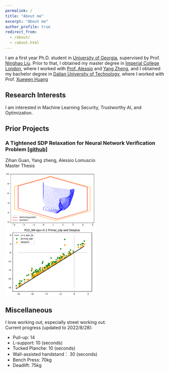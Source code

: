 ```yaml
---
permalink: /
title: "About me"
excerpt: "About me"
author_profile: true
redirect_from: 
  - /about/
  - /about.html
---
```

I am a first year Ph.D. student in [University of Georgia](https://www.uga.edu/), supervised by Prof. [Ninghao Liu](https://cobweb.cs.uga.edu/~ninghaoliu/). Prior to that, I obtained my master degree in [Imperial College London](https://www.imperial.ac.uk/), where I worked with [Prof. Alessio](https://www.imperial.ac.uk/people/a.lomuscio) and [Yang Zheng](https://zhengy09.github.io), and I obtained my bachelor degree in [Dalian University of Technology](http://en.dlut.edu.cn/), where I worked with Prof. [Xuewen Huang](http://faculty.dlut.edu.cn/2006011040/zh_CN/index.htm)


## Research Interests
I am interested in Machine Learning Security, Trustworthy AI, and Optimization.


## Prior Projects
### A Tightened SDP Relaxation for Neural Network Verification Problem [[github]](https://github.com/soc-ucsd/verification)
Zihan Guan, Yang zheng, Alessio Lomuscio \
Master Thesis
<div>
<img src="/images/nn2d.png" alt="Verfication"  width="288" height="170"/>
<img src="/images/pgd.png" alt="Verfication"  width="288" height="216"/>
</div>

## Miscellaneous
I love working out, especially street working out. \
Current progress (updated to 2022/8/28):
- Pull-up: 14
- L-support: 10 (seconds)
- Tucked Planche: 10 (seconds)  
- Wall-assisted handstand： 30 (seconds)  
- Bench Press: 70kg
- Deadlift: 75kg